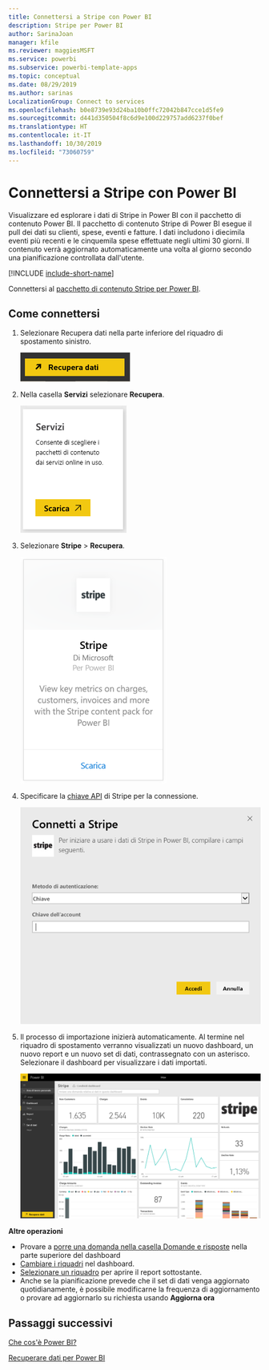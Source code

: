 ```yaml
---
title: Connettersi a Stripe con Power BI
description: Stripe per Power BI
author: SarinaJoan
manager: kfile
ms.reviewer: maggiesMSFT
ms.service: powerbi
ms.subservice: powerbi-template-apps
ms.topic: conceptual
ms.date: 08/29/2019
ms.author: sarinas
LocalizationGroup: Connect to services
ms.openlocfilehash: b0e8739e93d24ba10b0ffc72042b847cce1d5fe9
ms.sourcegitcommit: d441d350504f8c6d9e100d229757add6237f0bef
ms.translationtype: HT
ms.contentlocale: it-IT
ms.lasthandoff: 10/30/2019
ms.locfileid: "73060759"
---
```

# <a name="connect-to-stripe-with-power-bi"></a>Connettersi a Stripe con Power BI
Visualizzare ed esplorare i dati di Stripe in Power BI con il pacchetto di contenuto Power BI. Il pacchetto di contenuto Stripe di Power BI esegue il pull dei dati su clienti, spese, eventi e fatture. I dati includono i diecimila eventi più recenti e le cinquemila spese effettuate negli ultimi 30 giorni. Il contenuto verrà aggiornato automaticamente una volta al giorno secondo una pianificazione controllata dall'utente. 

[!INCLUDE [include-short-name](./includes/service-deprecate-content-packs.md)]

Connettersi al [pacchetto di contenuto Stripe per Power BI](https://app.powerbi.com/getdata/services/stripe).

## <a name="how-to-connect"></a>Come connettersi
1. Selezionare Recupera dati nella parte inferiore del riquadro di spostamento sinistro.  
   
    ![](media/service-connect-to-stripe/getdata.png)
2. Nella casella **Servizi** selezionare **Recupera**.  
   
    ![](media/service-connect-to-stripe/services.png)  
3. Selezionare **Stripe** &gt; **Recupera**.  
   
    ![](media/service-connect-to-stripe/stripe.png)  
4. Specificare la [chiave API](https://dashboard.stripe.com/account/apikeys) di Stripe per la connessione.  
   
    ![](media/service-connect-to-stripe/creds.png)
5. Il processo di importazione inizierà automaticamente. Al termine nel riquadro di spostamento verranno visualizzati un nuovo dashboard, un nuovo report e un nuovo set di dati, contrassegnato con un asterisco. Selezionare il dashboard per visualizzare i dati importati.
   
    ![](media/service-connect-to-stripe/dashboard.png)

**Altre operazioni**

* Provare a [porre una domanda nella casella Domande e risposte](consumer/end-user-q-and-a.md) nella parte superiore del dashboard
* [Cambiare i riquadri](service-dashboard-edit-tile.md) nel dashboard.
* [Selezionare un riquadro](consumer/end-user-tiles.md) per aprire il report sottostante.
* Anche se la pianificazione prevede che il set di dati venga aggiornato quotidianamente, è possibile modificarne la frequenza di aggiornamento o provare ad aggiornarlo su richiesta usando **Aggiorna ora**

## <a name="next-steps"></a>Passaggi successivi
[Che cos'è Power BI?](fundamentals/power-bi-overview.md)

[Recuperare dati per Power BI](service-get-data.md)

